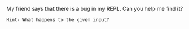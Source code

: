 My friend says that there is a bug in my REPL. Can you help me find it?

`Hint- What happens to the given input?`